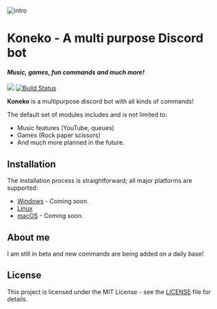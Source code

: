 ![intro](https://raw.githubusercontent.com/jmuilwijk/KonekoBot/development/src/core/images/KonekoIntro.png)

# Koneko - A multi purpose Discord bot

#### *Music, games, fun commands and much more!*

[<img src="https://img.shields.io/badge/discord-py-blue.svg">](https://github.com/Rapptz/discord.py)  [![Build Status](https://api.travis-ci.org/jmuilwijk/KonekoBot.svg)](https://travis-ci.org/jmuilwijk/KonekoBot)

**Koneko** is a multipurpose discord bot with all kinds of commands!

The default set of modules includes and is not limited to:
* Music features (YouTube, queues)
* Games (Rock paper scissors)
* And much more planned in the future.

## Installation

The installation process is straightforward; all major platforms are supported: 
* [Windows](link-to-windows-install) - Coming soon.
* [Linux](docs/installing-linux.md)
* [macOS](link-to-maxOS-install) - Coming soon. 

## About me

I am still in beta and new commands are being added on a daily base! 

## License

This project is licensed under the MIT License - see the [LICENSE](LICENSE) file for details.
